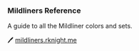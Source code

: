 ### Mildliners Reference

A guide to all the Mildliner colors and sets.

🖊️ [mildliners.rknight.me](https://mildliners.rknight.me)